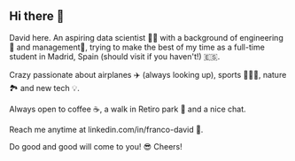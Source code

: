 ## Hi there 👋

David here. An aspiring data scientist 👨‍💻 with a background of engineering 🛜 and management💼, trying to make the best of my time as a full-time student in Madrid, Spain (should visit if you haven't!) 🇪🇸.

Crazy passionate about airplanes ✈️ (always looking up), sports 🏋️‍♂️🍎, nature 🏞️ and new tech 💡.

Always open to coffee ☕, a walk in Retiro park 🌲 and a nice chat.

Reach me anytime at linkedin.com/in/franco-david 💬.

Do good and good will come to you! 😎 Cheers!

<!--
**davfranco1/davfranco1** is a ✨ _special_ ✨ repository because its `README.md` (this file) appears on your GitHub profile.

Here are some ideas to get you started:

- 🔭 I’m currently working on ...
- 🌱 I’m currently learning ...
- 👯 I’m looking to collaborate on ...
- 🤔 I’m looking for help with ...
- 💬 Ask me about ...
- 📫 How to reach me: ...
- 😄 Pronouns: ...
- ⚡ Fun fact: ...
-->
